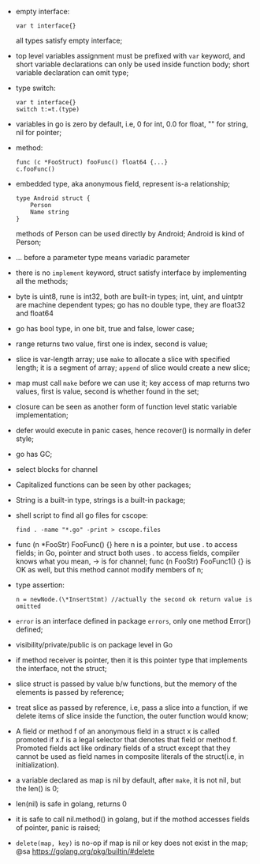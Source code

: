 * empty interface:
  ```
  var t interface{}
  ```
  all types satisfy empty interface;

* top level variables assignment must be prefixed with `var` keyword, and short variable
  declarations can only be used inside function body; short variable declaration can omit
  type;

* type switch:
  ```
  var t interface{}
  switch t:=t.(type)
  ```

* variables in go is zero by default, i.e, 0 for int, 0.0 for float, "" for string, nil for pointer;
* method:
  ```
  func (c *FooStruct) fooFunc() float64 {...}
  c.fooFunc()
  ```

* embedded type, aka anonymous field, represent is-a relationship;
  ```
  type Android struct {
      Person
      Name string
  }
  ```
  methods of Person can be used directly by Android; Android is kind of Person;

* ... before a parameter type means variadic parameter
* there is no `implement` keyword, struct satisfy interface by implementing all the methods;
* byte is uint8, rune is int32, both are built-in types; int, uint, and uintptr are machine dependent types;
  go has no double type, they are float32 and float64
* go has bool type, in one bit, true and false, lower case;
* range returns two value, first one is index, second is value;
* slice is var-length array; use `make` to allocate a slice with specified length; it is a segment of array;
  `append` of slice would create a new slice;
* map must call `make` before we can use it;
  key access of map returns two values, first is value, second is whether found in the set;

* closure can be seen as another form of function level static variable implementation;
* defer would execute in panic cases, hence recover() is normally in defer style;
* go has GC;
* select blocks for channel
* Capitalized functions can be seen by other packages;
* String is a built-in type, strings is a built-in package;
* shell script to find all go files for cscope:
  ```
  find . -name "*.go" -print > cscope.files
  ```

* func (n \*FooStr) FooFunc() {} here n is a pointer, but use . to access fields; in Go, pointer and struct both
  uses . to access fields, compiler knows what you mean, -> is for channel;
  func (n FooStr) FooFunc1() {} is OK as well, but this method cannot modify members of n;

* type assertion:

  ```
  n = newNode.(\*InsertStmt) //actually the second ok return value is omitted
  ```

* `error` is an interface defined in package `errors`, only one method Error() defined;

* visibility/private/public is on package level in Go
* if method receiver is pointer, then it is this pointer type that implements the interface, not the struct;
* slice struct is passed by value b/w functions, but the memory of the elements is passed by reference;

* treat slice as passed by reference, i.e, pass a slice into a function, if we delete items of slice inside
  the function, the outer function would know;

* A field or method f of an anonymous field in a struct x is called promoted if x.f is a legal selector that
  denotes that field or method f. Promoted fields act like ordinary fields of a struct except that they cannot
  be used as field names in composite literals of the struct(i.e, in initialization).
* a variable declared as map is nil by default, after `make`, it is not nil, but the len() is 0;
* len(nil) is safe in golang, returns 0
* it is safe to call nil.method() in golang, but if the mothod accesses fields of pointer, panic is raised;

* `delete(map, key)` is no-op if map is nil or key does not exist in the map;
  @sa https://golang.org/pkg/builtin/#delete

